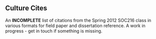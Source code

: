 ## Culture Cites

An **INCOMPLETE** list of citations from the Spring 2012 SOC216 class in various formats for field paper and dissertation reference. A work in progress - get in touch if something is missing.